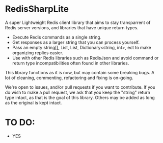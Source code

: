 # RedisSharpLite
A super Lightweight Redis client library that aims to stay transparrent of Redis server versions, and libraries that have unique return types.

- Execute Redis commands as a single string.
- Get responses as a larger string that you can process yourself.
- Pass an empty string[], List<string>, List<int>, Dictionary<string, int>, ect to make organizing replies easier.
- Use with other Redis libraries such as RedisJson and avoid command or return type incompatibilities often found in other libraries.


This library functions as it is now, but may contain some breaking bugs.
A lot of cleaning, commenting, refactoring and fixing is on-going.

We're open to issues, and/or pull requests if you want to contribute.
If you do wish to make a pull request, we ask that you keep the "string" return type intact, as that is the goal of this library.
Others may be added as long as the original is kept intact.

# TO DO:
- YES
